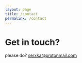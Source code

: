 ```yaml
---
layout: page
title: /contact
permalink: /contact
---
```


# Get in touch?
please do? <a href="mailto:serxka@protonmail.com?subject=contact through serxka.live">serxka@protonmail.com</a>
